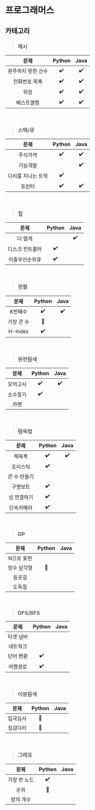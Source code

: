 # 프로그래머스

## 카테고리

> ### 해시
|문제|Python|Java|
|:--:|:--:|:--:|
|완주하지 못한 선수|✔️|✔️|
|전화번호 목록|✔️|✔️|
|위장|✔️|✔️|
|베스트앨범|✔️|✔️|

<br>

> ### 스택/큐
|문제|Python|Java|
|:--:|:--:|:--:|
|주식가격|✔️|✔️|
|기능개발||✔️|
|다리를 지나는 트럭|✔️||
|프린터|✔️|✔️|

<br>

> ### 힙
|문제|Python|Java|
|:--:|:--:|:--:|
|더 맵게||✔️|
|디스크 컨트롤러|✔️||
|이중우선순위큐|✔️||

<br>

> ### 정렬
|문제|Python|Java|
|:--:|:--:|:--:|
|K번째수|✔️|✔️|
|가장 큰 수|🔺||
|H-Index|✔️||

<br>

> ### 완전탐색
|문제|Python|Java|
|:--:|:--:|:--:|
|모의고사|✔️|✔️|
|소수찾기|✔️||
|카펫|||

<br>

> ### 탐욕법
|문제|Python|Java|
|:--:|:--:|:--:|
|체육복|✔️|✔️|
|조이스틱|✔️||
|큰 수 만들기|||
|구명보트|✔️||
|섬 연결하기|✔️||
|단속카메라|✔️||

<br>

> ### DP
|문제|Python|Java|
|:--:|:--:|:--:|
|N으로 표현|||
|정수 삼각형|🔺||
|등굣길|||
|도둑질|||

<br>

> ### DFS/BFS
|문제|Python|Java|
|:--:|:--:|:--:|
|타겟 넘버|||
|네트워크|||
|단어 변환|✔️||
|여행경로|✔️||

<br>

> ### 이분탐색
|문제|Python|Java|
|:--:|:--:|:--:|
|입국심사|🔺||
|징검다리|🔺||

<br>

> ### 그래프
|문제|Python|Java|
|:--:|:--:|:--:|
|가장 먼 노드|✔️||
|순위|🔺||
|방의 개수|||